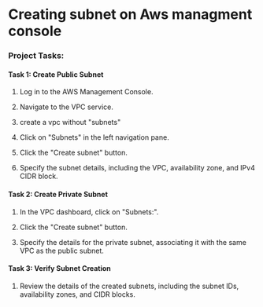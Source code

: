 # Creating subnet on Aws managment console 

### Project Tasks:
#### Task 1: Create Public Subnet

1. Log in to the AWS Management Console.

2. Navigate to the VPC service.
3. create a vpc without "subnets" 
4. Click on "Subnets" in the left navigation pane.

5. Click the "Create subnet" button.

6. Specify the subnet details, including the VPC, availability zone, and IPv4 CIDR block.

#### Task 2: Create Private Subnet

1. In the VPC dashboard, click on "Subnets:".

2. Click the "Create subnet" button.

3. Specify the details for the private subnet, associating it with the same VPC as the public subnet.
   
#### Task 3: Verify Subnet Creation

1. Review the details of the created subnets, including the subnet IDs, availability zones, and CIDR blocks.
